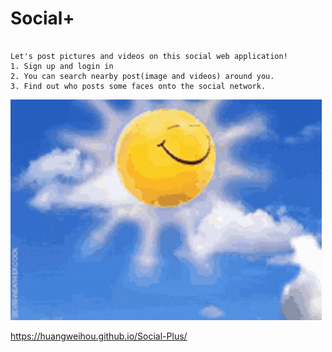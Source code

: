 # Social+

```

Let's post pictures and videos on this social web application!
1. Sign up and login in
2. You can search nearby post(image and videos) around you.
3. Find out who posts some faces onto the social network.

```

![Cannot Found](https://github.com/huangweihou/Social-Plus/blob/8f3986fd2dae80357e7604621d34592af3550766/what-a-sunny-day.gif)


https://huangweihou.github.io/Social-Plus/
